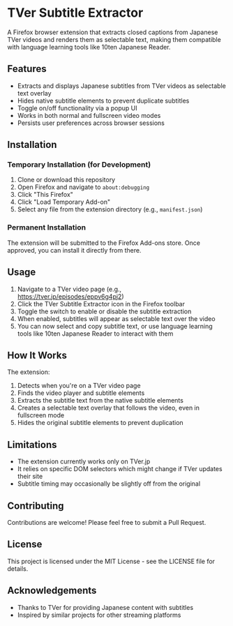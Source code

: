 # TVer Subtitle Extractor

A Firefox browser extension that extracts closed captions from Japanese TVer videos and renders them as selectable text, making them compatible with language learning tools like 10ten Japanese Reader.

## Features

- Extracts and displays Japanese subtitles from TVer videos as selectable text overlay
- Hides native subtitle elements to prevent duplicate subtitles
- Toggle on/off functionality via a popup UI
- Works in both normal and fullscreen video modes
- Persists user preferences across browser sessions

## Installation

### Temporary Installation (for Development)

1. Clone or download this repository
2. Open Firefox and navigate to `about:debugging`
3. Click "This Firefox"
4. Click "Load Temporary Add-on"
5. Select any file from the extension directory (e.g., `manifest.json`)

### Permanent Installation

The extension will be submitted to the Firefox Add-ons store. Once approved, you can install it directly from there.

## Usage

1. Navigate to a TVer video page (e.g., https://tver.jp/episodes/eppv6g4pj2)
2. Click the TVer Subtitle Extractor icon in the Firefox toolbar
3. Toggle the switch to enable or disable the subtitle extraction
4. When enabled, subtitles will appear as selectable text over the video
5. You can now select and copy subtitle text, or use language learning tools like 10ten Japanese Reader to interact with them

## How It Works

The extension:
1. Detects when you're on a TVer video page
2. Finds the video player and subtitle elements
3. Extracts the subtitle text from the native subtitle elements
4. Creates a selectable text overlay that follows the video, even in fullscreen mode
5. Hides the original subtitle elements to prevent duplication

## Limitations

- The extension currently works only on TVer.jp
- It relies on specific DOM selectors which might change if TVer updates their site
- Subtitle timing may occasionally be slightly off from the original

## Contributing

Contributions are welcome! Please feel free to submit a Pull Request.

## License

This project is licensed under the MIT License - see the LICENSE file for details.

## Acknowledgements

- Thanks to TVer for providing Japanese content with subtitles
- Inspired by similar projects for other streaming platforms 